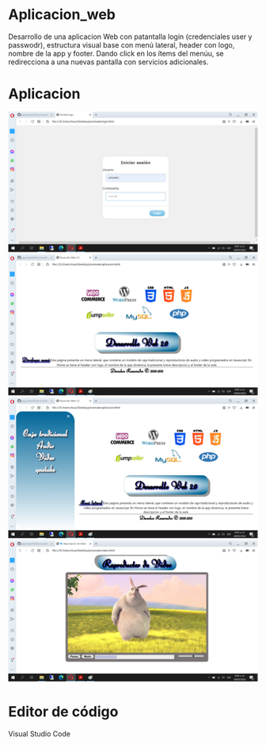 # Aplicacion_web
Desarrollo de una aplicacion Web con patantalla login (credenciales user y passwodr), estructura visual base con menú lateral,
header con logo, nombre de la app y footer.
Dando click en los ítems del menúu, se redirecciona a una nuevas pantalla con servicios adicionales.

# Aplicacion
![Image text](https://github.com/jogonzalez90/Aplicacion_web/blob/main/login.png)
![Image text](https://github.com/jogonzalez90/Aplicacion_web/blob/main/app.png)
![Image text](https://github.com/jogonzalez90/Aplicacion_web/blob/main/menu_lateral.png)
![Image text](https://github.com/jogonzalez90/Aplicacion_web/blob/main/video.png)


# Editor de código
Visual Studio Code
